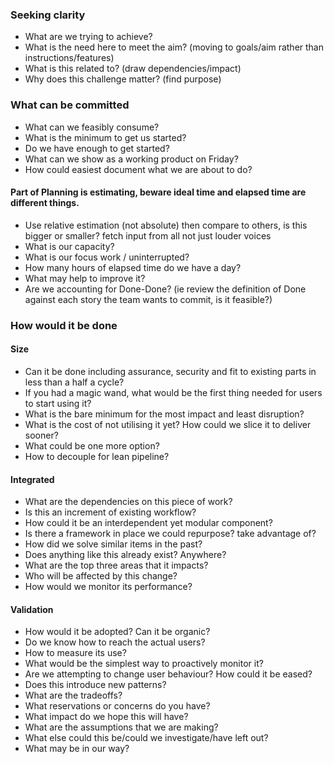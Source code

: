 
### Seeking clarity

* What are we trying to achieve?
* What is the need here to meet the aim? (moving to goals/aim rather than instructions/features)
* What is this related to? (draw dependencies/impact)
* Why does this challenge matter? (find purpose)

### What can be committed

* What can we feasibly consume?
* What is the minimum to get us started?
* Do we have enough to get started?
* What can we show as a working product on Friday?
* How could easiest document what we are about to do?

#### Part of Planning is estimating, beware ideal time and elapsed time are different things. 
* Use relative estimation (not absolute) then compare to others, is this bigger or smaller? fetch input from all not just louder voices
* What is our capacity? 
* What is our focus work / uninterrupted?
* How many hours of elapsed time do we have a day?
* What may help to improve it?
* Are we accounting for Done-Done? (ie review the definition of Done against each story the team wants to commit, is it feasible?)


### How would it be done

#### Size
* Can it be done including assurance, security and fit to existing parts in less than a half a cycle?
* If you had a magic wand, what would be the first thing needed for users to start using it?
* What is the bare minimum for the most impact and least disruption?
* What is the cost of not utilising it yet? How could we slice it to deliver sooner?
* What could be one more option?
* How to decouple for lean pipeline?

#### Integrated
* What are the dependencies on this piece of work?
* Is this an increment of existing workflow?
* How could it be an interdependent yet modular component?
* Is there a framework in place we could repurpose? take advantage of?
* How did we solve similar items in the past?
* Does anything like this already exist? Anywhere?
* What are the top three areas that it impacts?
* Who will be affected by this change?
* How would we monitor its performance?

#### Validation
* How would it be adopted? Can it be organic? 
* Do we know how to reach the actual users?
* How to measure its use?
* What would be the simplest way to proactively monitor it?
* Are we attempting to change user behaviour? How could it be eased?
* Does this introduce new patterns?
* What are the tradeoffs?
* What reservations or concerns do you have?
* What impact do we hope this will have?
* What are the assumptions that we are making?
* What else could this be/could we investigate/have left out?
* What may be in our way?
